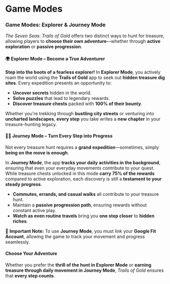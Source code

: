 # Game Modes

### **Game Modes: Explorer & Journey Mode**

_The Seven Seas: Trails of Gold_ offers two distinct ways to hunt for treasure, allowing players to **choose their own adventure**—whether through **active exploration** or **passive progression**.

#### **🌍 Explorer Mode – Become a True Adventurer**

**Step into the boots of a fearless explorer!** In **Explorer Mode**, you actively roam the world using the **Trails of Gold** app to seek out **hidden treasure dig sites**. Every expedition presents an opportunity to:

* **Uncover secrets** hidden in the world.
* **Solve puzzles** that lead to legendary rewards.
* **Discover treasure chests** packed with **100% of their bounty**.

Whether you're trekking through **bustling city streets** or venturing into **uncharted landscapes**, **every step** you take writes a **new chapter** in your treasure-hunting legacy.

#### **🚶‍♂️ Journey Mode – Turn Every Step into Progress**

Not every treasure hunt requires a **grand expedition**—sometimes, simply **being on the move is enough**.

In **Journey Mode**, the app **tracks your daily activities in the background**, ensuring that even your everyday movements contribute to your quest. While treasure chests unlocked in this mode **carry 75% of the rewards** compared to active exploration, each discovery is still a **testament to your steady progress**.

* **Commutes, errands, and casual walks** all contribute to your treasure hunt.
* Maintain a **passive progression path**, ensuring rewards without constant active play.
* **Watch as even routine travels** bring you **one step closer** to **hidden riches**.

🔹 **Important Note:** To use **Journey Mode**, you must link your **Google Fit Account**, allowing the game to track your movement and progress seamlessly.

#### **Choose Your Adventure**

Whether you prefer the **thrill of the hunt in Explorer Mode** or **earning treasure through daily movement in Journey Mode**, _Trails of Gold_ ensures that **every step counts**.
